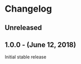 Changelog
=========

Unreleased
----------

1.0.0 - (June 12, 2018)
------------------
Initial stable release
